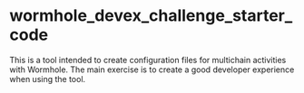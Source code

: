 # wormhole_devex_challenge_starter_code
This is a tool intended to create configuration files for multichain activities with Wormhole. The main exercise is to create a good developer experience when using the tool.
